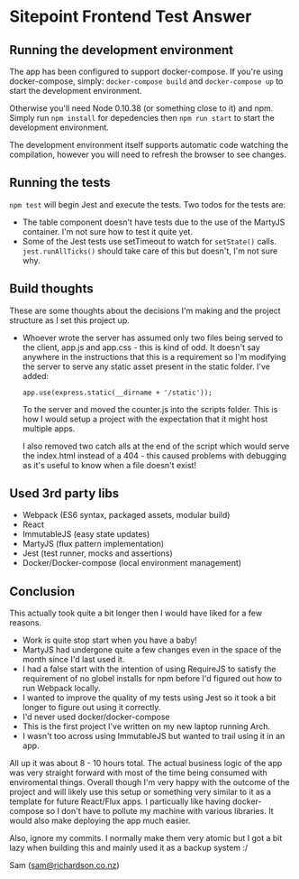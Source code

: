 # Sitepoint Frontend Test Answer

## Running the development environment

The app has been configured to support docker-compose. If you're using docker-compose, simply: ```docker-compose build``` and ```docker-compose up``` to start the development environment.

Otherwise you'll need Node 0.10.38 (or something close to it) and npm. Simply run ```npm install``` for depedencies then ```npm run start``` to start the development environment.

The development environment itself supports automatic code watching the compilation, however you will need to refresh the browser to see changes.

## Running the tests

```npm test``` will begin Jest and execute the tests. Two todos for the tests are:

* The table component doesn't have tests due to the use of the MartyJS container. I'm not sure how to test it quite yet.
* Some of the Jest tests use setTimeout to watch for ```setState()``` calls. ```jest.runAllTicks()``` should take care of this but doesn't, I'm not sure why.

## Build thoughts

These are some thoughts about the decisions I'm making and the project structure as I set this project up.

* Whoever wrote the server has assumed only two files being served to the client, app.js and app.css - this is kind of odd. It doesn't say anywhere in the instructions that this is a requirement so I'm modifying the server to serve any static asset present in the static folder. I've added:

    ```app.use(express.static(__dirname + '/static'));```

    To the server and moved the counter.js into the scripts folder. This is how I would setup a project with the expectation that it might host multiple apps.

    I also removed two catch alls at the end of the script which would serve the index.html instead of a 404 - this caused problems with debugging as it's useful to know when a file doesn't exist!

## Used 3rd party libs

* Webpack (ES6 syntax, packaged assets, modular build)
* React
* ImmutableJS (easy state updates)
* MartyJS (flux pattern implementation)
* Jest (test runner, mocks and assertions)
* Docker/Docker-compose (local environment management)

## Conclusion

This actually took quite a bit longer then I would have liked for a few reasons.

- Work is quite stop start when you have a baby!
- MartyJS had undergone quite a few changes even in the space of the month since I'd last used it.
- I had a false start with the intention of using RequireJS to satisfy the requirement of no globel installs for npm before I'd figured out how to run Webpack locally.
- I wanted to improve the quality of my tests using Jest so it took a bit longer to figure out using it correctly.
- I'd never used docker/docker-compose
- This is the first project I've written on my new laptop running Arch.
- I wasn't too across using ImmutableJS but wanted to trail using it in an app.

All up it was about 8 - 10 hours total. The actual business logic of the app was very straight forward with most of the time being consumed with enviromental things. Overall though I'm very happy with the outcome of the project and will likely use this setup or something very similar to it as a template for future React/Flux apps. I particually like having docker-compose so I don't have to pollute my machine with various libraries. It would also make deploying the app much easier.

Also, ignore my commits. I normally make them very atomic but I got a bit lazy when building this and mainly used it as a backup system :/

Sam (sam@richardson.co.nz)
